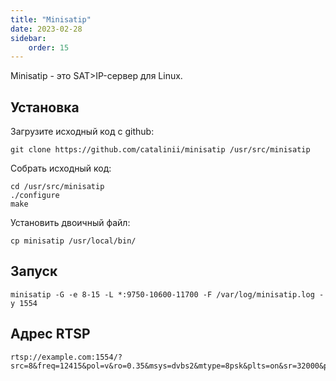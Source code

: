 ```yaml
---
title: "Minisatip"
date: 2023-02-28
sidebar:
    order: 15
---
```


Minisatip - это SAT>IP-сервер для Linux.

## Установка[](/ru/misc/tools-and-utilities/minisatip#install)

Загрузите исходный код с github:

```
git clone https://github.com/catalinii/minisatip /usr/src/minisatip
```

Собрать исходный код:

```
cd /usr/src/minisatip
./configure
make
```

Установить двоичный файл:

```
cp minisatip /usr/local/bin/
```

## Запуск[](/ru/misc/tools-and-utilities/minisatip#launch)

```
minisatip -G -e 8-15 -L *:9750-10600-11700 -F /var/log/minisatip.log -y 1554
```

## Адрес RTSP[](/ru/misc/tools-and-utilities/minisatip#rtsp-address)

```
rtsp://example.com:1554/?src=8&freq=12415&pol=v&ro=0.35&msys=dvbs2&mtype=8psk&plts=on&sr=32000&pids=all
```
